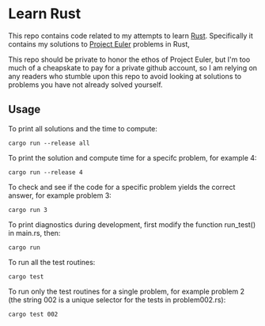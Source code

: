 Learn Rust
==========

This repo contains code related to my attempts to learn [Rust](https://www.rust-lang.org/).
Specifically it contains my solutions to [Project Euler](http://projecteuler.net/) problems in Rust,

This repo should be private to honor the ethos of Project Euler, but I'm too much of a
cheapskate to pay for a private github account, so I am relying on any readers who stumble
upon this repo to avoid looking at solutions to problems you have not already solved yourself.

## Usage

To print all solutions and the time to compute:
```
cargo run --release all
```

To print the solution and compute time for a specifc problem, for example 4:
```
cargo run --release 4
```

To check and see if the code for a specific problem yields the correct answer,
for example problem 3:
```
cargo run 3
```

To print diagnostics during development, first modify the function run_test() in main.rs, then:
```
cargo run
```

To run all the test routines:
```
cargo test
```

To run only the test routines for a single problem,
for example problem 2 (the string 002 is a unique selector for the tests in problem002.rs):
```
cargo test 002
```
